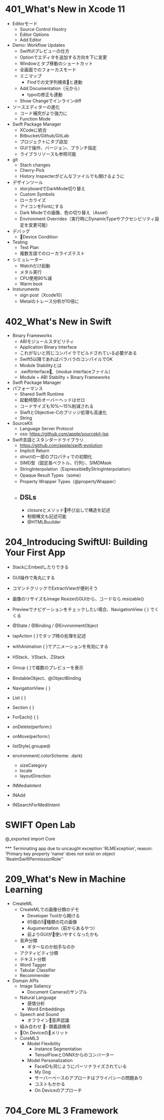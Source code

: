 # 401_What's New in Xcode 11

  - Editorモード
    - Source Control Hisotry
    - Editor Options
    - Add Editor
  - Demo: Workflow Updates
    - SwiftUIプレビューの仕方
    - Optionでエディタを追加する方向を下に変更
    - Windowとタブ移動のショートカット
    - 全画面でのフォーカスモード
    - ミニマップ
      - Findでの文字列検索と連動
    - Add Documentation（元から）
      - typoの修正も連動
    - Show Changeでインラインdiff
 - ソースエディターの進化
    - コード補完がより強力に
    - Function Mode
 - Swift Package Manager
    - XCodeに統合
    - Bitbucket/Github/GitLab
    - プロジェクトにタブ追加
    - GUIで操作、バージョン、ブランチ指定
    - ライブラリソースも参照可能
 - git
    - Stach changes
    - Cherry-Pick
    - History Inspecterがどんなファイルでも開けるように
 - デザインツール
    - storyboardでDarkMode切り替え
    - Custom Symbols
    - ローカライズ
    - アイコンをFontにする
    - Dark Modeでの画像、色の切り替え（Asset）
    - Environment Overrides（実行時にDynamicTypeやアクセシビリティ設定を変更可能）
 - デバッグ
    - Device Condition
 - Testing
    - Test Plan
    - 複数言語でのローカライズテスト
 - シミュレーター
    - Watchだけ起動
    - メタル実行
    - CPU使用90%減
    - Warm boot
 - Insturuments
    - sign post（Xcode10）
    - Metalのトレース分析が10倍に
    
# 402_What's New in Swift

 - Binary Frameworks
    - ABIモジュールスタビリティ
    - Application Binary Interface
    - これがないと同じコンパイラでビルドされている必要がある
    - Swift5以降であればバラバラのコンパイルでOK
    - Module Stabilityとは
    - .swiftinterface,（modue interfaceファイル）
    - Module + ABI Stability = Binary Frameworks
 - Swift Package Manager
 - パフォーマンス
    - Shared Swift Runtime
    - 起動時間のオーバーヘッドはゼロ
    - コードサイズも10%〜15%削減される
    - SiwftとObjective-Cのブリッジ処理も高速化
    - String
 - SourceKit
    - Language Server Protocol
    - oss: https://github.com/apple/sourcekit-lsp
 - Swift言語とスタンダードライブラリ
    - https://github.com/apple/swift-evolution
    - Implicit Return
    - structの一部のプロパティでの初期化
    - SIMD型（固定長ベクトル、行列）、SIMDMask
    - StringInterpolation（ExpressibleByStringInterpolation）
    - Opaque Result Types（some）
    - Property Wrapper Types（@propertyWrapper）
    - DSLs
      -  
      - closureとメソッド呼び出しで構造を記述
      - 制御構文も記述可能  
      - @HTMLBuuilder
      
# 204_Introducing SwiftUI: Building Your First App

  - StackにEmbedしたりできる
  - GUI操作で角丸にする
  - コマンドクリックでExtractViewが便利そう
  - 画像のリサイズもImage ResizeのGUIから、コードなら.resizable()
  - Previewでナビゲーションをチェックしたい場合、NavigationView { } でくくる 
  - @State / @Binding / @EnvironmentObject
  - tapAction { }でタップ時の処理を記述
  - withAnimation { }でアニメーションを有効にする
  - HStack、VStack、ZStack
  - Group { }で複数のプレビューを表示
  - BindableObject、@ObjectBinding
  - NavigationView { } 
  - List { }
  - Section { }
  - ForEach() { }
  - onDelete(perform:)
  - onMove(perform:)
  - listStyle(.grouped)
  - environment(\.colorScheme: .dark)
    - sizeCategory
    - locale
    - layoutDirection
    
 - INMediaIntent
 - INAdd
 - INSearchForMediIntent
 
# SWIFT Open Lab
 
 @_exported import Core
 
 *** Terminating app due to uncaught exception 'RLMException', reason: 'Primary key property 'name' does not exist on object 'RealmSwiftPermissionRole''
 
# 209_What's New in Machine Learning
 
  - CreateML
    - CreateMLでの画像分類のデモ
      - Developer Toolから開ける
      - 65個の5種類の花の画像
      - Augumentation（前からあるやつ）
      - 前よりGUIが使いやすくなったかも
    - 音声分類
      - ギターなのか拍手なのか
    - アクティビティ分類
    - テキスト分類
    - Word Tagger
    - Tabular Classifier
    - Recommender
  - Domain APIs
    - Image Saliency
      - Document Cameraのサンプル
    - Natural Language
      - 感情分析
      - Word Embeddings
    - Speech and Sound
      - オフライン音声認識
    - 組み合わせ
      - 類義語検索
    - On Deviceのメリット
    - CoreML3
      - Model Flexibility
        - Instance Segmentation
        - TensolFlowとONNXからのコンバーター
      - Model Personalization
        - FaceIDも同じようにパーソナライズされている
        - My Dog
        - サーバーベースのアプローチはプライバシーの問題あり
        - コストもかかる
        - On Deviceのアプローチ
        
# 704_Core ML 3 Framework